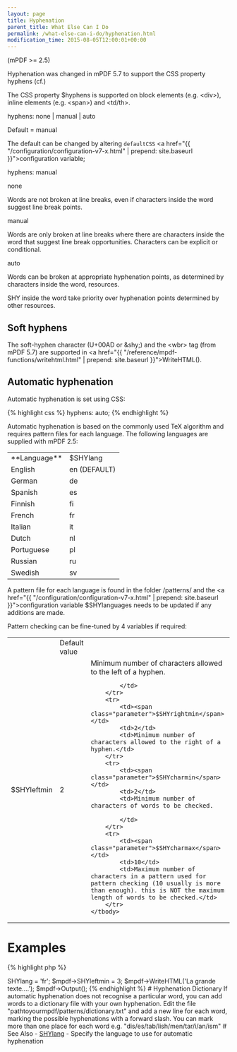 ```yaml
---
layout: page
title: Hyphenation
parent_title: What Else Can I Do
permalink: /what-else-can-i-do/hyphenation.html
modification_time: 2015-08-05T12:00:01+00:00
---
```


(mPDF >= 2.5)

Hyphenation was changed in mPDF 5.7 to support the CSS property hyphens (cf.)

The CSS property <span class="parameter">$hyphens</span> is supported on block elements (e.g. &lt;div&gt;), inline elements (e.g. &lt;span&gt;) and &lt;td/th&gt;.

hyphens: none | manual | auto

Default = manual

The default can be changed by altering `defaultCSS`
<a href="{{ "/configuration/configuration-v7-x.html" | prepend: site.baseurl }}">configuration variable</a>;

hyphens: manual

none

Words are not broken at line breaks, even if characters inside the word suggest line break points.

manual

Words are only broken at line breaks where there are characters inside the word that suggest line break opportunities. Characters can be explicit or conditional.

auto

Words can be broken at appropriate hyphenation points, as determined by characters inside the word, resources.

SHY inside the word take priority over hyphenation points determined by other resources.

## Soft hyphens

The soft-hyphen character (U+00AD or &amp;shy;) and the &lt;wbr&gt; tag (from mPDF 5.7) are supported in <a href="{{ "/reference/mpdf-functions/writehtml.html" | prepend: site.baseurl }}">WriteHTML()</a>.

## Automatic hyphenation

Automatic hyphenation is set using CSS:

{% highlight css %}
hyphens: auto;
{% endhighlight %}

Automatic hyphenation is based on the commonly used TeX algorithm and requires pattern files for each language. The following languages are supplied with mPDF 2.5:

<table class="table">
    <tbody>
        <tr>
            <td>**Language**</td>
            <td><span class="parameter">$SHYlang</span></td>
        </tr>
        <tr>
            <td>English</td>
            <td>en (<span class="smallblock">DEFAULT</span>)</td>
        </tr>
        <tr>
            <td>German</td>
            <td>de</td>
        </tr>
        <tr>
            <td>Spanish</td>
            <td>es</td>
        </tr>
        <tr>
            <td>Finnish</td>
            <td>fi</td>
        </tr>
        <tr>
            <td>French</td>
            <td>fr</td>
        </tr>
        <tr>
            <td>Italian</td>
            <td>it</td>
        </tr>
        <tr>
            <td>Dutch</td>
            <td>nl</td>
        </tr>
        <tr>
            <td>Portuguese</td>
            <td>pl</td>
        </tr>
        <tr>
            <td>Russian</td>
            <td>ru</td>
        </tr>
        <tr>
            <td>Swedish</td>
            <td>sv</td>
        </tr>
    </tbody>
</table>


A pattern file for each language is found in the folder /patterns/ and the 
<a href="{{ "/configuration/configuration-v7-x.html" | prepend: site.baseurl }}">configuration variable</a>
<span class="parameter">$SHYlanguages</span> needs to be updated if any additions are made.

Pattern checking can be fine-tuned by 4 variables if required:

<table class="table">
    <tbody>
        <tr>
            <td> </td>
            <td>Default value</td>
            <td> </td>
        </tr>
        <tr>
            <td><span class="parameter">$SHYleftmin</span></td>
            <td>2</td>
            <td>Minimum number of characters allowed to the left of a hyphen.

            </td>
        </tr>
        <tr>
            <td><span class="parameter">$SHYrightmin</span></td>
            <td>2</td>
            <td>Minimum number of characters allowed to the right of a hyphen.</td>
        </tr>
        <tr>
            <td><span class="parameter">$SHYcharmin</span></td>
            <td>2</td>
            <td>Minimum number of characters of words to be checked.

            </td>
        </tr>
        <tr>
            <td><span class="parameter">$SHYcharmax</span></td>
            <td>10</td>
            <td>Maximum number of characters in a pattern used for pattern checking (10 usually is more than enough). this is NOT the maximum length of words to be checked.</td>
        </tr>
    </tbody>
</table>

# Examples

{% highlight php %}
<?php

$mpdf = new \Mpdf\Mpdf();

$mpdf->SHYlang = 'fr';

$mpdf->SHYleftmin = 3;

$mpdf->WriteHTML('La grande texte....');

$mpdf->Output();
{% endhighlight %}

# Hyphenation Dictionary

If automatic hyphenation does not recognise a particular word, you can add words to a dictionary file with your own 
hyphenation. Edit the file "pathtoyourmpdf/patterns/dictionary.txt" and add a new line for each word, marking the 
possible hyphenations with a forward slash. You can mark more than one place for each word e.g. 
"dis/es/tab/lish/men/tar/i/an/ism"

# See Also

- <a href="{{ "/reference/mpdf-variables/shylang.html" | prepend: site.baseurl }}">SHYlang</a> - Specify the language to use for automatic hyphenation
